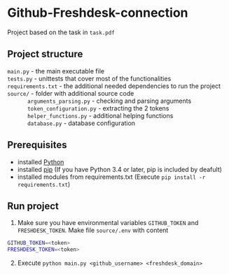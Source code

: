 # Github-Freshdesk-connection

Project based on the task in ```task.pdf```

## Project structure

```main.py``` - the main executable file <br>
```tests.py``` - unittests that cover most of the functionalities <br>
```requirements.txt``` - the additional needed dependencies to run the project <br>
```source/``` - folder with additional source code <br>
&emsp;&emsp;&emsp; ```arguments_parsing.py``` - checking and parsing arguments <br>
&emsp;&emsp;&emsp; ```token_configuration.py``` - extracting the 2 tokens <br>
&emsp;&emsp;&emsp; ```helper_functions.py``` - additional helping functions <br>
&emsp;&emsp;&emsp; ```database.py``` - database configuration <br>

## Prerequisites

* installed [Python](https://www.python.org/downloads/)
* installed [pip](https://pypi.org/project/pip/) (If you have Python 3.4 or later, pip is included by deafult)
* installed modules from requirements.txt (Execute ```pip install -r requirements.txt```)

## Run project

1. Make sure you have environmental variables ```GITHUB_TOKEN``` and ```FRESHDESK_TOKEN```. Make file ```source/.env``` with
   content 
```bash
GITHUB_TOKEN=<token> 
FRESHDESK_TOKEN=<token>
```
2. Execute ```python main.py <github_username> <freshdesk_domain>```
